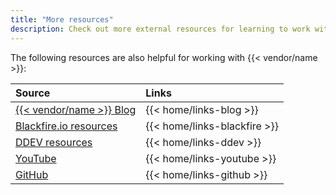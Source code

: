 ```yaml
---
title: "More resources"
description: Check out more external resources for learning to work with {{< vendor/name >}}.
---
```


The following resources are also helpful for working with {{< vendor/name >}}:

| Source            | Links |
| :---------------- | :------ |
| [{{< vendor/name >}} Blog](https://platform.sh/blog)       |   {{< home/links-blog >}}   |
| [Blackfire.io resources](https://platform.sh/blog)       |   {{< home/links-blackfire >}}   |
| [DDEV resources](https://platform.sh/blog)       |   {{< home/links-ddev >}}   |
| [YouTube](https://www.youtube.com/@Platformsh)          |   {{< home/links-youtube >}}    |
| [GitHub](https://github.com/platformsh)    |  {{< home/links-github >}} |

